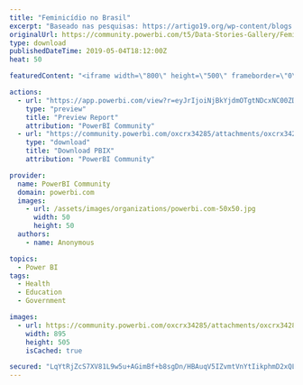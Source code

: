 ```yaml
---
title: "Feminicídio no Brasil"
excerpt: "Baseado nas pesquisas: https://artigo19.org/wp-content/blogs.dir/24/files/2018/03/Dados-Sobre-Feminic%C3%ADdio-no-Brasil-.p ..."
originalUrl: https://community.powerbi.com/t5/Data-Stories-Gallery/Feminic%C3%ADdio-no-Brasil/m-p/683885
type: download
publishedDateTime: 2019-05-04T18:12:00Z
heat: 50

featuredContent: "<iframe width=\"800\" height=\"500\" frameborder=\"0\" src=\"https://app.powerbi.com/view?r=eyJrIjoiNjBkYjdmOTgtNDcxNC00ZDFjLWI0MTgtZjA4YjI2NTQzNzQyIiwidCI6IjZlNjhlNmE2LTRkNmItNDUwNS05NjIyLWZkZGFmOGNmYzc1NSIsImMiOjR9\"></iframe>"

actions:
  - url: "https://app.powerbi.com/view?r=eyJrIjoiNjBkYjdmOTgtNDcxNC00ZDFjLWI0MTgtZjA4YjI2NTQzNzQyIiwidCI6IjZlNjhlNmE2LTRkNmItNDUwNS05NjIyLWZkZGFmOGNmYzc1NSIsImMiOjR9"
    type: "preview"
    title: "Preview Report"
    attribution: "PowerBI Community"
  - url: "https://community.powerbi.com/oxcrx34285/attachments/oxcrx34285/DataStoriesGallery/2620/2/Feminicidio%20no%20Brasil%20III.pbix"
    type: "download"
    title: "Download PBIX"
    attribution: "PowerBI Community"

provider:
  name: PowerBI Community
  domain: powerbi.com
  images:
    - url: /assets/images/organizations/powerbi.com-50x50.jpg
      width: 50
      height: 50
  authors:
    - name: Anonymous

topics:
  - Power BI
tags:
  - Health
  - Education
  - Government

images:
  - url: https://community.powerbi.com/oxcrx34285/attachments/oxcrx34285/DataStoriesGallery/2620/1/Screenshot_6.png
    width: 895
    height: 505
    isCached: true

secured: "LqYtRjZcS7XV81L9w5u+AGimBf+b8sgDn/HBAuqV5IZvmtVnYtIikphmD2xQLFgOr3+D4lWu3Mku9HuHcu1L0pdo1zp7daStYk6H/OqJ2Js7XapmPH0f0jzqmrR2ey626rGgGgz5vj8EQ8se2Xn2Es6nuqGLP2PYMFuEg6zBibau5ZrISilJkbXScDkh6ONnNaYPn2Be3c+X06hyyJq0TDulLJRh2dq8sBgZzVRDWfnvPQ4hDM938lEXBH78CTI6jQIOTf6OWijS/mpoNeZhe7ARtuTEl3akDLL2F7gUFU5MTuRGzGLeCM+S7Nqz8xIREHBLVx68Tpe6AXe2Y3DNnLNVJNwxIf/eA9xQUDcx0R2uSRymsNC8cx6xDkUZyqpxCIpjozFL3s9Rn1qE3k7onMjSzme8AQgUwFyY8qm7Z3Y=;7a5O7Bp/eNQs4If21qOddQ=="
---
```


